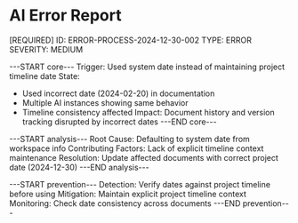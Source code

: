 # AI Error Report

[REQUIRED]
ID: ERROR-PROCESS-2024-12-30-002
TYPE: ERROR
SEVERITY: MEDIUM

---START core---
Trigger: Used system date instead of maintaining project timeline date
State:
- Used incorrect date (2024-02-20) in documentation
- Multiple AI instances showing same behavior
- Timeline consistency affected
Impact: Document history and version tracking disrupted by incorrect dates
---END core---

---START analysis---
Root Cause: Defaulting to system date from workspace info
Contributing Factors: Lack of explicit timeline context maintenance
Resolution: Update affected documents with correct project date (2024-12-30)
---END analysis---

---START prevention---
Detection: Verify dates against project timeline before using
Mitigation: Maintain explicit project timeline context
Monitoring: Check date consistency across documents
---END prevention--- 